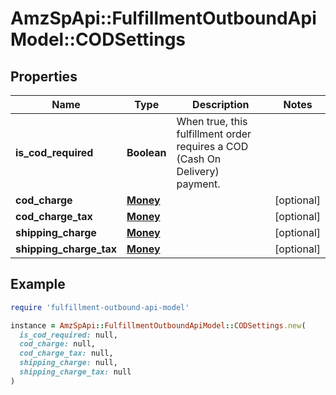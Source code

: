 # AmzSpApi::FulfillmentOutboundApiModel::CODSettings

## Properties

| Name | Type | Description | Notes |
| ---- | ---- | ----------- | ----- |
| **is_cod_required** | **Boolean** | When true, this fulfillment order requires a COD (Cash On Delivery) payment. |  |
| **cod_charge** | [**Money**](Money.md) |  | [optional] |
| **cod_charge_tax** | [**Money**](Money.md) |  | [optional] |
| **shipping_charge** | [**Money**](Money.md) |  | [optional] |
| **shipping_charge_tax** | [**Money**](Money.md) |  | [optional] |

## Example

```ruby
require 'fulfillment-outbound-api-model'

instance = AmzSpApi::FulfillmentOutboundApiModel::CODSettings.new(
  is_cod_required: null,
  cod_charge: null,
  cod_charge_tax: null,
  shipping_charge: null,
  shipping_charge_tax: null
)
```

